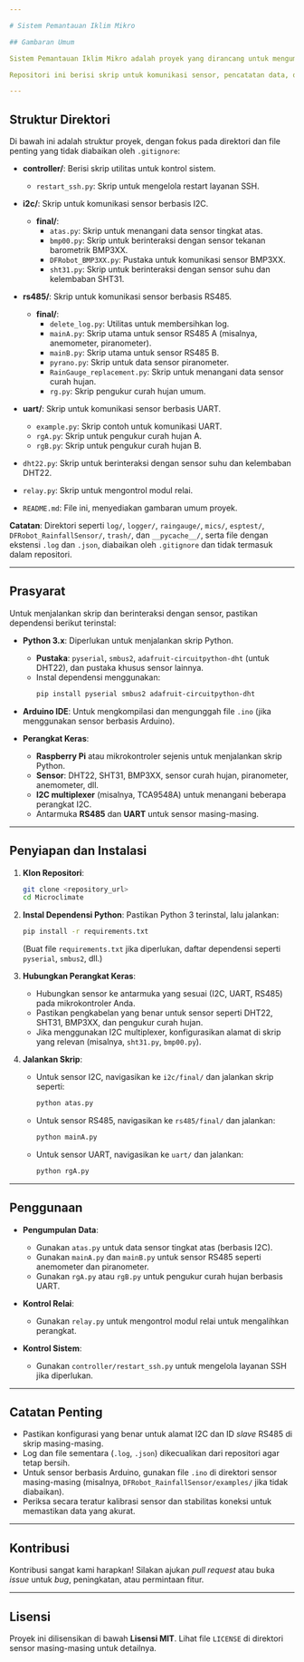 ```yaml
---

# Sistem Pemantauan Iklim Mikro

## Gambaran Umum

Sistem Pemantauan Iklim Mikro adalah proyek yang dirancang untuk mengumpulkan dan memproses data lingkungan menggunakan berbagai sensor, seperti sensor curah hujan, sensor suhu dan kelembaban (DHT22, SHT31), sensor tekanan barometrik (BMP3XX), dan lainnya. Sistem ini memanfaatkan skrip **Python** dan pustaka **Arduino** untuk berinteraksi dengan sensor melalui protokol **I2C, UART, dan RS485**. Data dicatat dan diproses untuk analisis, terutama untuk aplikasi pemantauan iklim mikro.

Repositori ini berisi skrip untuk komunikasi sensor, pencatatan data, dan kontrol sistem, sebagian besar ditulis dalam **Python** dan **C++ (untuk Arduino)**. Proyek ini terstruktur untuk mendukung berbagai jenis sensor dan protokol komunikasi, dengan kode modular untuk skalabilitas.

---
```


## Struktur Direktori

Di bawah ini adalah struktur proyek, dengan fokus pada direktori dan file penting yang tidak diabaikan oleh `.gitignore`:

* **controller/**: Berisi skrip utilitas untuk kontrol sistem.
    * `restart_ssh.py`: Skrip untuk mengelola restart layanan SSH.

* **i2c/**: Skrip untuk komunikasi sensor berbasis I2C.
    * **final/**:
        * `atas.py`: Skrip untuk menangani data sensor tingkat atas.
        * `bmp00.py`: Skrip untuk berinteraksi dengan sensor tekanan barometrik BMP3XX.
        * `DFRobot_BMP3XX.py`: Pustaka untuk komunikasi sensor BMP3XX.
        * `sht31.py`: Skrip untuk berinteraksi dengan sensor suhu dan kelembaban SHT31.

* **rs485/**: Skrip untuk komunikasi sensor berbasis RS485.
    * **final/**:
        * `delete_log.py`: Utilitas untuk membersihkan log.
        * `mainA.py`: Skrip utama untuk sensor RS485 A (misalnya, anemometer, piranometer).
        * `mainB.py`: Skrip utama untuk sensor RS485 B.
        * `pyrano.py`: Skrip untuk data sensor piranometer.
        * `RainGauge_replacement.py`: Skrip untuk menangani data sensor curah hujan.
        * `rg.py`: Skrip pengukur curah hujan umum.

* **uart/**: Skrip untuk komunikasi sensor berbasis UART.
    * `example.py`: Skrip contoh untuk komunikasi UART.
    * `rgA.py`: Skrip untuk pengukur curah hujan A.
    * `rgB.py`: Skrip untuk pengukur curah hujan B.

* `dht22.py`: Skrip untuk berinteraksi dengan sensor suhu dan kelembaban DHT22.
* `relay.py`: Skrip untuk mengontrol modul relai.
* `README.md`: File ini, menyediakan gambaran umum proyek.

**Catatan**: Direktori seperti `log/`, `logger/`, `raingauge/`, `mics/`, `esptest/`, `DFRobot_RainfallSensor/`, `trash/`, dan `__pycache__/`, serta file dengan ekstensi `.log` dan `.json`, diabaikan oleh `.gitignore` dan tidak termasuk dalam repositori.

---

## Prasyarat

Untuk menjalankan skrip dan berinteraksi dengan sensor, pastikan dependensi berikut terinstal:

* **Python 3.x**: Diperlukan untuk menjalankan skrip Python.
    * **Pustaka**: `pyserial`, `smbus2`, `adafruit-circuitpython-dht` (untuk DHT22), dan pustaka khusus sensor lainnya.
    * Instal dependensi menggunakan:
        ```bash
        pip install pyserial smbus2 adafruit-circuitpython-dht
        ```

* **Arduino IDE**: Untuk mengkompilasi dan mengunggah file `.ino` (jika menggunakan sensor berbasis Arduino).
* **Perangkat Keras**:
    * **Raspberry Pi** atau mikrokontroler sejenis untuk menjalankan skrip Python.
    * **Sensor**: DHT22, SHT31, BMP3XX, sensor curah hujan, piranometer, anemometer, dll.
    * **I2C multiplexer** (misalnya, TCA9548A) untuk menangani beberapa perangkat I2C.
    * Antarmuka **RS485** dan **UART** untuk sensor masing-masing.

---

## Penyiapan dan Instalasi

1.  **Klon Repositori**:
    ```bash
    git clone <repository_url>
    cd Microclimate
    ```

2.  **Instal Dependensi Python**:
    Pastikan Python 3 terinstal, lalu jalankan:
    ```bash
    pip install -r requirements.txt
    ```
    (Buat file `requirements.txt` jika diperlukan, daftar dependensi seperti `pyserial`, `smbus2`, dll.)

3.  **Hubungkan Perangkat Keras**:
    * Hubungkan sensor ke antarmuka yang sesuai (I2C, UART, RS485) pada mikrokontroler Anda.
    * Pastikan pengkabelan yang benar untuk sensor seperti DHT22, SHT31, BMP3XX, dan pengukur curah hujan.
    * Jika menggunakan I2C multiplexer, konfigurasikan alamat di skrip yang relevan (misalnya, `sht31.py`, `bmp00.py`).

4.  **Jalankan Skrip**:
    * Untuk sensor I2C, navigasikan ke `i2c/final/` dan jalankan skrip seperti:
        ```bash
        python atas.py
        ```
    * Untuk sensor RS485, navigasikan ke `rs485/final/` dan jalankan:
        ```bash
        python mainA.py
        ```
    * Untuk sensor UART, navigasikan ke `uart/` dan jalankan:
        ```bash
        python rgA.py
        ```

---

## Penggunaan

* **Pengumpulan Data**:
    * Gunakan `atas.py` untuk data sensor tingkat atas (berbasis I2C).
    * Gunakan `mainA.py` dan `mainB.py` untuk sensor RS485 seperti anemometer dan piranometer.
    * Gunakan `rgA.py` atau `rgB.py` untuk pengukur curah hujan berbasis UART.

* **Kontrol Relai**:
    * Gunakan `relay.py` untuk mengontrol modul relai untuk mengalihkan perangkat.

* **Kontrol Sistem**:
    * Gunakan `controller/restart_ssh.py` untuk mengelola layanan SSH jika diperlukan.

---

## Catatan Penting

* Pastikan konfigurasi yang benar untuk alamat I2C dan ID *slave* RS485 di skrip masing-masing.
* Log dan file sementara (`.log`, `.json`) dikecualikan dari repositori agar tetap bersih.
* Untuk sensor berbasis Arduino, gunakan file `.ino` di direktori sensor masing-masing (misalnya, `DFRobot_RainfallSensor/examples/` jika tidak diabaikan).
* Periksa secara teratur kalibrasi sensor dan stabilitas koneksi untuk memastikan data yang akurat.

---

## Kontribusi

Kontribusi sangat kami harapkan! Silakan ajukan *pull request* atau buka *issue* untuk *bug*, peningkatan, atau permintaan fitur.

---

## Lisensi

Proyek ini dilisensikan di bawah **Lisensi MIT**. Lihat file `LICENSE` di direktori sensor masing-masing untuk detailnya.
